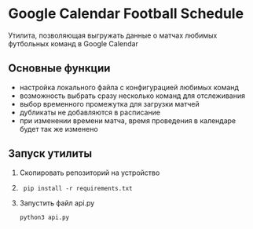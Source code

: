 # Google Calendar Football Schedule
Утилита, позволяющая выгружать данные о матчах любимых футбольных команд в Google Calendar

## Основные функции
* настройка локального файла с конфигурацией любимых команд
* возможность выбрать сразу несколько команд для отслеживания
* выбор временного промежутка для загрузки матчей
* дубликаты не добавляются в расписание
* при изменении времени матча, время проведения в календаре будет так же изменено

## Запуск утилиты
1. Скопировать репозиторий на устройство
2. ```
    pip install -r requirements.txt
    ```
3. Запустить файл api.py
    ```
    python3 api.py
    ```